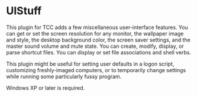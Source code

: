 # UIStuff

This plugin for TCC adds a few miscellaneous user-interface features.  You can
get or set the screen resolution for any monitor, the wallpaper image and style,
the desktop background color, the screen saver settings, and the master sound
volume and mute state.  You can create, modify, display, or parse shortcut
files.  You can display or set file associations and shell verbs.

This plugin might be useful for setting user defaults in a logon script,
customizing freshly-imaged computers, or to temporarily change settings while
running some particularly fussy program.

Windows XP or later is required.
